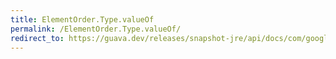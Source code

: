 ```yaml
---
title: ElementOrder.Type.valueOf
permalink: /ElementOrder.Type.valueOf/
redirect_to: https://guava.dev/releases/snapshot-jre/api/docs/com/google/common/graph/ElementOrder.Type.html#valueOf-java.lang.String-
---
```

